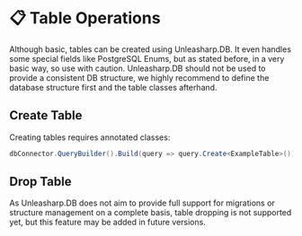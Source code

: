 ﻿---
outline: deep
---

# 📋 Table Operations

Although basic, tables can be created using Unleasharp.DB. It even handles some special fields like PostgreSQL Enums, but as stated before, in a very basic way, so use with caution. Unleasharp.DB should not be used to provide a consistent DB structure, we highly recommend to define the database structure first and the table classes afterhand.

## Create Table
Creating tables requires annotated classes:

```csharp
dbConnector.QueryBuilder().Build(query => query.Create<ExampleTable>()).Execute();
```

## Drop Table
As Unleasharp.DB does not aim to provide full support for migrations or structure management on a complete basis, table dropping is not supported yet, but this feature may be added in future versions.
